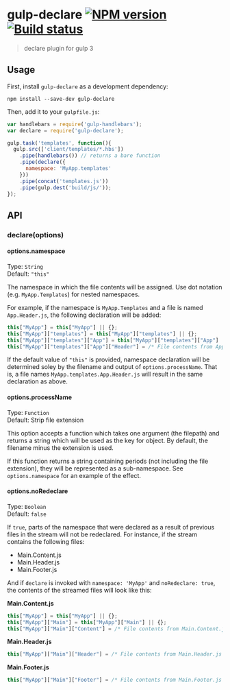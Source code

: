 # gulp-declare [![NPM version][npm-image]][npm-url] [![Build status][travis-image]][travis-url]
> declare plugin for gulp 3

## Usage

First, install `gulp-declare` as a development dependency:

```shell
npm install --save-dev gulp-declare
```

Then, add it to your `gulpfile.js`:

```javascript
var handlebars = require('gulp-handlebars');
var declare = require('gulp-declare');

gulp.task('templates', function(){
  gulp.src(['client/templates/*.hbs'])
    .pipe(handlebars()) // returns a bare function
    .pipe(declare({
      namespace: 'MyApp.templates'
    }))
    .pipe(concat('templates.js'))
    .pipe(gulp.dest('build/js/'));
});
```

## API

### declare(options)

#### options.namespace
Type: `String`  
Default: `"this"`

The namespace in which the file contents will be assigned. Use dot notation (e.g. `MyApp.Templates`) for nested namespaces.

For example, if the namespace is `MyApp.Templates` and a file is named `App.Header.js`, the following declaration will be added:

```javascript
this["MyApp"] = this["MyApp"] || {};
this["MyApp"]["templates"] = this["MyApp"]["templates"] || {};
this["MyApp"]["templates"]["App"] = this["MyApp"]["templates"]["App"] || {};
this["MyApp"]["templates"]["App"]["Header"] = /* File contents from App.Header.js */;
```

If the default value of `"this"` is provided, namespace declaration will be determined soley by the filename and output of `options.processName`. That is, a file names `MyApp.templates.App.Header.js` will result in the same declaration as above.


#### options.processName
Type: `Function`  
Default: Strip file extension

This option accepts a function which takes one argument (the filepath) and returns a string which will be used as the key for object. By default, the filename minus the extension is used.

If this function returns a string containing periods (not including the file extension), they will be represented as a sub-namespace. See `options.namespace` for an example of the effect.


#### options.noRedeclare
Type: `Boolean`  
Default: `false`

If `true`, parts of the namespace that were declared as a result of previous files in the stream will not be redeclared. For instance, if the stream contains the following files:

* Main.Content.js
* Main.Header.js
* Main.Footer.js

And if `declare` is invoked with `namespace: 'MyApp'` and `noRedeclare: true`, the contents of the streamed files will look like this:

**Main.Content.js**
```javascript
this["MyApp"] = this["MyApp"] || {};
this["MyApp"]["Main"] = this["MyApp"]["Main"] || {};
this["MyApp"]["Main"]["Content"] = /* File contents from Main.Content.js */;
```

**Main.Header.js**
```javascript
this["MyApp"]["Main"]["Header"] = /* File contents from Main.Header.js */;
```

**Main.Footer.js**
```javascript 
this["MyApp"]["Main"]["Footer"] = /* File contents from Main.Footer.js */;
```



[travis-url]: http://travis-ci.org/lazd/gulp-declare
[travis-image]: https://secure.travis-ci.org/lazd/gulp-declare.png?branch=master
[npm-url]: https://npmjs.org/package/gulp-declare
[npm-image]: https://badge.fury.io/js/gulp-declare.png
